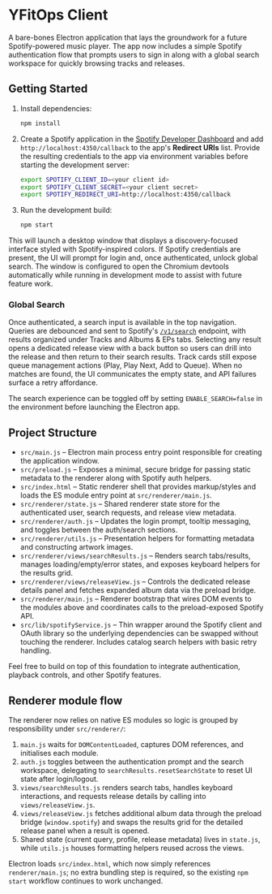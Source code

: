 # YFitOps Client

A bare-bones Electron application that lays the groundwork for a future Spotify-powered music player. The app now includes a
simple Spotify authentication flow that prompts users to sign in along with a global search workspace for quickly browsing
tracks and releases.

## Getting Started

1. Install dependencies:

   ```bash
   npm install
   ```

2. Create a Spotify application in the [Spotify Developer Dashboard](https://developer.spotify.com/dashboard) and add
   `http://localhost:4350/callback` to the app's **Redirect URIs** list. Provide the resulting credentials to the app via
   environment variables before starting the development server:

   ```bash
   export SPOTIFY_CLIENT_ID=<your client id>
   export SPOTIFY_CLIENT_SECRET=<your client secret>
   export SPOTIFY_REDIRECT_URI=http://localhost:4350/callback
   ```

3. Run the development build:

   ```bash
   npm start
   ```

This will launch a desktop window that displays a discovery-focused interface styled with Spotify-inspired colors. If Spotify
credentials are present, the UI will prompt for login and, once authenticated, unlock global search. The window is configured to
open the Chromium devtools automatically while running in development mode to assist with future feature work.

### Global Search

Once authenticated, a search input is available in the top navigation. Queries are debounced and sent to Spotify's
[`/v1/search`](https://developer.spotify.com/documentation/web-api/reference/search) endpoint, with results organized under
Tracks and Albums & EPs tabs. Selecting any result opens a dedicated release view with a back button so users can drill into the
release and then return to their search results. Track cards still expose queue management actions (Play, Play Next,
Add to Queue). When no matches are found, the UI communicates the empty state, and API failures surface a retry affordance.

The search experience can be toggled off by setting `ENABLE_SEARCH=false` in the environment before launching the Electron app.

## Project Structure

- `src/main.js` – Electron main process entry point responsible for creating the application window.
- `src/preload.js` – Exposes a minimal, secure bridge for passing static metadata to the renderer along with Spotify auth helpers.
- `src/index.html` – Static renderer shell that provides markup/styles and loads the ES module entry point at `src/renderer/main.js`.
- `src/renderer/state.js` – Shared renderer state store for the authenticated user, search requests, and release view metadata.
- `src/renderer/auth.js` – Updates the login prompt, tooltip messaging, and toggles between the auth/search sections.
- `src/renderer/utils.js` – Presentation helpers for formatting metadata and constructing artwork images.
- `src/renderer/views/searchResults.js` – Renders search tabs/results, manages loading/empty/error states, and exposes keyboard helpers for the results grid.
- `src/renderer/views/releaseView.js` – Controls the dedicated release details panel and fetches expanded album data via the preload bridge.
- `src/renderer/main.js` – Renderer bootstrap that wires DOM events to the modules above and coordinates calls to the preload-exposed Spotify API.
- `src/lib/spotifyService.js` – Thin wrapper around the Spotify client and OAuth library so the underlying dependencies can be
  swapped without touching the renderer. Includes catalog search helpers with basic retry handling.

Feel free to build on top of this foundation to integrate authentication, playback controls, and other Spotify features.

## Renderer module flow

The renderer now relies on native ES modules so logic is grouped by responsibility under `src/renderer/`:

1. `main.js` waits for `DOMContentLoaded`, captures DOM references, and initialises each module.
2. `auth.js` toggles between the authentication prompt and the search workspace, delegating to `searchResults.resetSearchState` to reset UI state after login/logout.
3. `views/searchResults.js` renders search tabs, handles keyboard interactions, and requests release details by calling into `views/releaseView.js`.
4. `views/releaseView.js` fetches additional album data through the preload bridge (`window.spotify`) and swaps the results grid for the detailed release panel when a result is opened.
5. Shared state (current query, profile, release metadata) lives in `state.js`, while `utils.js` houses formatting helpers reused across the views.

Electron loads `src/index.html`, which now simply references `renderer/main.js`; no extra bundling step is required, so the existing `npm start` workflow continues to work unchanged.
